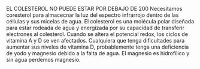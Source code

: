 EL COLESTEROL NO PUEDE ESTAR POR DEBAJO DE 200
Necesitamos coresterol para almacecnar la luz del espectro infrarrojo dentro de las céllulas y sus micelas de agua.
El colesterol es una molécula polar diseñada para estar rodeada de agua y energizada por su capacidad de transferir electrones al colesterol.
Cuando se altera el potencial redox, los ciclos de vitamina A y D se ven afectados.
Cualquiera que tenga dificultades para aumentar sus niveles de vitamina D, probablemente tenga una deficiencia de yodo y magnesio debido a la falta de agua. El magnesio es hidrofílico y sin agua perdemos magnesio.
